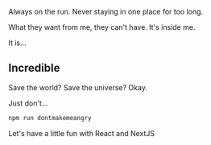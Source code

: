Always on the run. Never staying in one place for too long.

What they want from me, they can't have. It's inside me.

It is…

## Incredible

Save the world? Save the universe? Okay.

Just don't…

```bash
npm run dontmakemeangry
```

Let's have a little fun with React and NextJS
